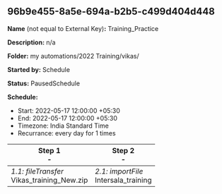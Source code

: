 ## 96b9e455-8a5e-694a-b2b5-c499d404d448

**Name** (not equal to External Key)**:** Training_Practice

**Description:** n/a

**Folder:** my automations/2022 Training/vikas/

**Started by:** Schedule

**Status:** PausedSchedule

**Schedule:**

* Start: 2022-05-17 12:00:00 +05:30
* End: 2022-05-17 12:00:00 +05:30
* Timezone:  India Standard Time
* Recurrance: every  day for 1 times

| Step 1<br>_-_ | Step 2<br>_-_ |
| --- | --- |
| _1.1: fileTransfer_<br>Vikas_training_New.zip | _2.1: importFile_<br>Intersala_training |

